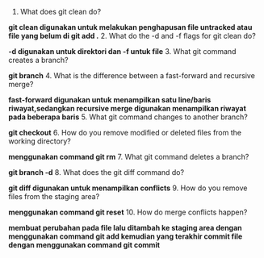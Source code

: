 1.    What does git clean do? 

**git clean digunakan untuk melakukan penghapusan file untracked atau file yang belum di git add .**
2.    What do the -d and -f flags for git clean do?

**-d digunakan untuk direktori dan -f untuk file**
3.    What git command creates a branch? 

**git branch**
4.    What is the difference between a fast-forward and recursive merge? 

**fast-forward digunakan untuk menampilkan satu line/baris riwayat,sedangkan recursive merge digunakan menampilkan riwayat pada beberapa baris**
5.    What git command changes to another branch? 

**git checkout**
6.    How do you remove modified or deleted files from the working directory? 

**menggunakan command git rm**
7.    What git command deletes a branch? 

**git branch -d** 
8.    What does the git diff command do? 

**git diff digunakan untuk menampilkan conflicts**
9.    How do you remove files from the staging area? 

**menggunakan command git reset**
10.    How do merge conflicts happen? 

**membuat perubahan pada file lalu ditambah ke staging area dengan menggunakan command git add kemudian yang terakhir commit file dengan menggunakan command git commit**

